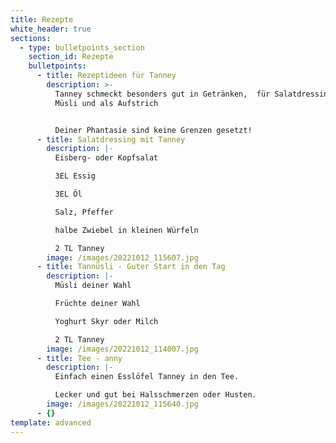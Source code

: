 ```yaml
---
title: Rezepte
white_header: true
sections:
  - type: bulletpoints_section
    section_id: Rezepte
    bulletpoints:
      - title: Rezeptideen für Tanney
        description: >-
          Tanney schmeckt besonders gut in Getränken,  für Salatdressings, in
          Müsli und als Aufstrich


          Deiner Phantasie sind keine Grenzen gesetzt!
      - title: Salatdressing mit Tanney
        description: |-
          Eisberg- oder Kopfsalat

          3EL Essig

          3EL Öl

          Salz, Pfeffer

          halbe Zwiebel in kleinen Würfeln

          2 TL Tanney
        image: /images/20221012_115607.jpg
      - title: Tannüsli - Guter Start in den Tag
        description: |-
          Müsli deiner Wahl

          Früchte deiner Wahl

          Yoghurt Skyr oder Milch 

          2 TL Tanney
        image: /images/20221012_114007.jpg
      - title: Tee - anny
        description: |-
          Einfach einen Esslöfel Tanney in den Tee.

          Lecker und gut bei Halsschmerzen oder Husten.
        image: /images/20221012_115640.jpg
      - {}
template: advanced
---
```

